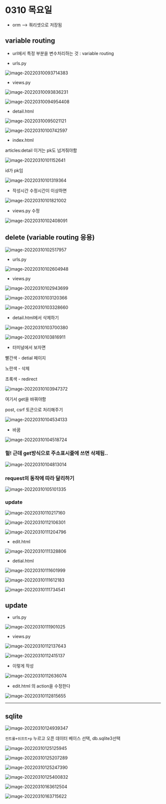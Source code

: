 # 0310 목요일 

* orm --> 쿼리셋으로 저장됨



## variable routing

* url에서 특정 부분을 변수처리하는 것 : variable routing





* urls.py

![image-20220310093714383](0310%20%EB%AA%A9%EC%9A%94%EC%9D%BC.assets/image-20220310093714383.png)



* views.py

![image-20220310093836231](0310%20%EB%AA%A9%EC%9A%94%EC%9D%BC.assets/image-20220310093836231.png)

![image-20220310094954408](0310%20%EB%AA%A9%EC%9A%94%EC%9D%BC.assets/image-20220310094954408.png)







* detail.html

![image-20220310095021121](0310%20%EB%AA%A9%EC%9A%94%EC%9D%BC.assets/image-20220310095021121.png)

![image-20220310100742597](0310%20%EB%AA%A9%EC%9A%94%EC%9D%BC.assets/image-20220310100742597.png)





* index.html

articles:detail 이거는 pk도 넘겨줘야함

![image-20220310101152641](0310%20%EB%AA%A9%EC%9A%94%EC%9D%BC.assets/image-20220310101152641.png)

id가 pk임

![image-20220310101319364](0310%20%EB%AA%A9%EC%9A%94%EC%9D%BC.assets/image-20220310101319364.png)



* 작성시간 수정시간이 이상하면 

![image-20220310101821002](0310%20%EB%AA%A9%EC%9A%94%EC%9D%BC.assets/image-20220310101821002.png)





* views.py 수정



![image-20220310102408091](0310%20%EB%AA%A9%EC%9A%94%EC%9D%BC.assets/image-20220310102408091.png)







## delete (variable routing 응용)

![image-20220310102517957](0310%20%EB%AA%A9%EC%9A%94%EC%9D%BC.assets/image-20220310102517957.png)

* urls.py

![image-20220310102604948](0310%20%EB%AA%A9%EC%9A%94%EC%9D%BC.assets/image-20220310102604948.png)





* views.py

![image-20220310102943699](0310%20%EB%AA%A9%EC%9A%94%EC%9D%BC.assets/image-20220310102943699.png)

![image-20220310103120366](0310%20%EB%AA%A9%EC%9A%94%EC%9D%BC.assets/image-20220310103120366.png)

![image-20220310103328660](0310%20%EB%AA%A9%EC%9A%94%EC%9D%BC.assets/image-20220310103328660.png)





* detail.html에서 삭제하기

![image-20220310103700380](0310%20%EB%AA%A9%EC%9A%94%EC%9D%BC.assets/image-20220310103700380.png)

![image-20220310103816911](0310%20%EB%AA%A9%EC%9A%94%EC%9D%BC.assets/image-20220310103816911.png)







* 터미널에서 보자면

빨간색 - detial 페이지

노란색 - 삭제

초록색 - redirect

![image-20220310103947372](0310%20%EB%AA%A9%EC%9A%94%EC%9D%BC.assets/image-20220310103947372.png)

여기서 get을 바꿔야함

post, csrf 토큰으로 처리해주기

![image-20220310104534133](0310%20%EB%AA%A9%EC%9A%94%EC%9D%BC.assets/image-20220310104534133.png)

* 바꿈

![image-20220310104518724](0310%20%EB%AA%A9%EC%9A%94%EC%9D%BC.assets/image-20220310104518724.png)

### 헐! 근데 get방식으로 주소표시줄에 쓰면 삭제됨..

![image-20220310104813014](0310%20%EB%AA%A9%EC%9A%94%EC%9D%BC.assets/image-20220310104813014.png)



### request의 동작에 따라 달리하기

![image-20220310105101335](0310%20%EB%AA%A9%EC%9A%94%EC%9D%BC.assets/image-20220310105101335.png)







### update

![image-20220310110217160](0310%20%EB%AA%A9%EC%9A%94%EC%9D%BC.assets/image-20220310110217160.png)



![image-20220310112106301](0310%20%EB%AA%A9%EC%9A%94%EC%9D%BC.assets/image-20220310112106301.png)



![image-20220310111204796](0310%20%EB%AA%A9%EC%9A%94%EC%9D%BC.assets/image-20220310111204796.png)



* edit.html

![image-20220310111328806](0310%20%EB%AA%A9%EC%9A%94%EC%9D%BC.assets/image-20220310111328806.png)



* detial.html

![image-20220310111601999](0310%20%EB%AA%A9%EC%9A%94%EC%9D%BC.assets/image-20220310111601999.png)

![image-20220310111612183](0310%20%EB%AA%A9%EC%9A%94%EC%9D%BC.assets/image-20220310111612183.png)

![image-20220310111734541](0310%20%EB%AA%A9%EC%9A%94%EC%9D%BC.assets/image-20220310111734541.png)







## update

* urls.py

![image-20220310111901025](0310%20%EB%AA%A9%EC%9A%94%EC%9D%BC.assets/image-20220310111901025.png)



* views.py

![image-20220310112137643](0310%20%EB%AA%A9%EC%9A%94%EC%9D%BC.assets/image-20220310112137643.png)

![image-20220310112415137](0310%20%EB%AA%A9%EC%9A%94%EC%9D%BC.assets/image-20220310112415137.png)





* 이렇게 작성

![image-20220310112636074](0310%20%EB%AA%A9%EC%9A%94%EC%9D%BC.assets/image-20220310112636074.png)



* edit.html 의  action을 수정한다

![image-20220310112815655](0310%20%EB%AA%A9%EC%9A%94%EC%9D%BC.assets/image-20220310112815655.png)







---

## sqlite

![image-20220310124939347](0310%20%EB%AA%A9%EC%9A%94%EC%9D%BC.assets/image-20220310124939347.png)



`컨트롤+쉬프트+p` 누르고 오픈 데이터 베이스 선택, db.sqlite3선택



![image-20220310125125945](0310%20%EB%AA%A9%EC%9A%94%EC%9D%BC.assets/image-20220310125125945.png)



![image-20220310125207289](0310%20%EB%AA%A9%EC%9A%94%EC%9D%BC.assets/image-20220310125207289.png)





![image-20220310125247390](0310%20%EB%AA%A9%EC%9A%94%EC%9D%BC.assets/image-20220310125247390.png)



![image-20220310125400832](0310%20%EB%AA%A9%EC%9A%94%EC%9D%BC.assets/image-20220310125400832.png)







![image-20220310163612504](0310%20%EB%AA%A9%EC%9A%94%EC%9D%BC.assets/image-20220310163612504.png)

![image-20220310163715622](0310%20%EB%AA%A9%EC%9A%94%EC%9D%BC.assets/image-20220310163715622.png)